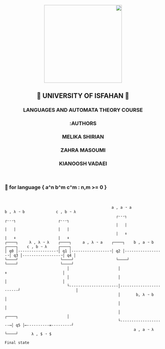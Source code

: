<div dir='rtl' align="center">
             
</br>   
<img src="https://s28.picofile.com/file/8462130392/uni.png"  width="250"/>

<h2>🔷 UNIVERSITY OF ISFAHAN 🔷</h2>
<h3>LANGUAGES AND AUTOMATA THEORY COURSE</h3>
              <h3>AUTHORS:</h3>
          <h3>MELIKA  SHIRIAN</h3>
          <h3>ZAHRA   MASOUMI</h3>
          <h3>KIANOOSH VADAEI</h3>
</div>


</br>
<h3> 🔴 for language { a^n b^m c^m : n,m >= 0 } </h3>
</br>

                                                    a , a ➝ a                b , λ ➝ b              c , b ➝ λ
                                                      ┌---┐                    ┌---┐                   ┌---┐
                                                      |   |                    |   |                   |   |
                                                      |   ⬇                    |   ⬇                   |   ⬇
    ┌────┐     λ , λ ➝ λ    ┌────┐     a , λ ➝ a    ┌────┐    b , a ➝ b     ┌────┐    c , b ➝ λ     ┌────┐
    │ q0 │-----------------➝│ q1 │-----------------➝│ q2 │-----------------➝│ q3 │-----------------➝│ q4 │
    └────┘                   └────┘                   └────┘                  └────┘                   └────┘
                                │                      │                        ⬆                         │
                                │                      │                        │                         │
                                └----------------------│------------------------┘                         │
                                                       │       b, λ ➝ b                                  │
                                                       │                                                  │
                                                       │                      ┌────┐                      │
                                                       └--------------------⟶│ q5 │⟵----------=---------┘
                                                              a , a ➝ λ      └────┘      λ , $ ➝ $
                                                                            Final state

